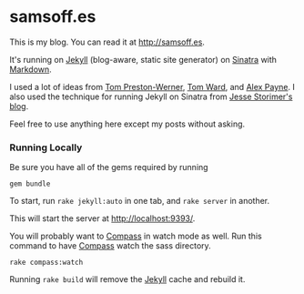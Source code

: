 # samsoff.es

This is my blog. You can read it at <http://samsoff.es>.

It's running on [Jekyll][] (blog-aware, static site generator) on [Sinatra][] with [Markdown](http://daringfireball.net/projects/markdown).

I used a lot of ideas from [Tom Preston-Werner](http://github.com/mojombo/mojombo.github.com), [Tom Ward](http://github.com/tomafro/tomafro.net), and [Alex Payne](http://github.com/al3x/al3x.github.com). I also used the technique for running Jekyll on Sinatra from [Jesse Storimer's blog](http://jstorimer.com/2009/12/29/jekyll-on-heroku.html).

Feel free to use anything here except my posts without asking.

### Running Locally

Be sure you have all of the gems required by running

    gem bundle

To start, run `rake jekyll:auto` in one tab, and `rake server` in another.

This will start the server at <http://localhost:9393/>.

You will probably want to [Compass][] in watch mode as well. Run this command to have [Compass][] watch the sass directory.

    rake compass:watch

Running `rake build` will remove the [Jekyll][] cache and rebuild it.

[Jekyll]: http://github.com/mojombo/jekyll
[Sinatra]: http://sinatrarb.com
[Compass]: http://compass-style.org
